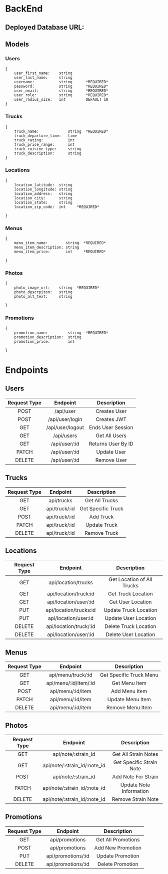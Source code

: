 # BackEnd

## Deployed Database URL:
<!-- ### https://medcabi3.herokuapp.com/ -->

## Models

### Users

```
{
    user_first_name:    string
    user_last_name:     string
    username:           string      *REQUIRED*
    password:           string      *REQUIRED*
    user_email:         string      *REQUIRED*
    user_role:          string      *REQUIRED*
    user_radius_size:   int         DEFAULT 10
}
```
### Trucks

```
{
    truck_name:             string  *REQUIRED*
    truck_departure_time:   time
    truck_rating:           int
    truck_price_range:      int
    truck_cuisine_type:     string
    truck_description:      string
}
```

### Locations

```
{
    location_latitude:  string
    location_longitude: string
    location_address:   string
    location_city:      string
    location_state:     string
    location_zip_code:  int     *REQUIRED*

}
```
### Menus

```
{
    menu_item_name:        string  *REQUIRED*
    menu_item_description: string
    menu_item_price:       int     *REQUIRED*

}
```
### Photos

```
{
    photo_image_url:    string  *REQUIRED*
    photo_descrpiton:   string
    photo_alt_text:     string

}
```
### Promotions

```
{
    promotion_name:         string  *REQUIRED*
    promotion_description:  string
    promotion_price:        int

}
```

# Endpoints

## Users

| Request Type | Endpoint                       | Description             |
|:------------:|:------------------------------:|:-----------------------:|
| POST         | /api/user                      | Creates User            |
| POST         | /api/user/login                | Creates JWT             |
| GET          | /api/user/logout               | Ends User Session       |
| GET          | /api/users                     | Get All Users           |
| GET          | /api/user/:id                  | Returns User By ID      |
| PATCH        | /api/user/:id                  | Update User             |
| DELETE       | /api/user/:id                  | Remove User             |

## Trucks
| Request Type | Endpoint                       | Description             |
|:------------:|:------------------------------:|:-----------------------:|
| GET          | api/trucks                     | Get All Trucks          |
| GET          | api/truck/:id                  | Get Specific Truck      |
| POST         | api/truck/:id                  | Add Truck               |
| PATCH        | api/truck/:id                  | Update Truck            |
| DELETE       | api/truck/:id                  | Remove Truck            |

## Locations
| Request Type | Endpoint                           | Description                    |
|:------------:|:----------------------------------:|:------------------------------:|
| GET          | api/location/trucks                | Get Location of All Trucks     |
| GET          | api/location/truck:id              | Get Truck Location             |
| GET          | api/location/user/:id              | Get User Location              |
| PUT          | api/location/trucks:id             | Update Truck Location          |
| PUT          | api/location/user:id               | Update User Location           |
| DELETE       | api/location/truck/:id             | Delete Truck Location          |
| DELETE       | api/location/user/:id              | Delete User Location           |

## Menus
| Request Type | Endpoint                       | Description             |
|:------------:|:------------------------------:|:-----------------------:|
| GET          | api/menu/truck/:id             | Get Specific Truck Menu |
| GET          | api/menu/:id/item/:id          | Get Menu Item           |
| POST         | api/menu/:id/item              | Add Menu Item           |
| PATCH        | api/menu/:id/item              | Update Menu Item        |
| DELETE       | api/menu/:id/item              | Remove Menu Item        |

## Photos
| Request Type | Endpoint                       | Description             |
|:------------:|:------------------------------:|:-----------------------:|
| GET          | api/note/:strain_id            | Get All Strain Notes     |
| GET          | api/note/:strain_id/:note_id   | Get Specific Strain Note |
| POST         | api/note/:strain_id            | Add Note For Strain      |
| PATCH        | api/note/:strain_id/:note_id   | Update Note Information  |
| DELETE       | api/note/:strain_id/:note_id   | Remove Strain Note       |

## Promotions
| Request Type | Endpoint                       | Description             |
|:------------:|:------------------------------:|:-----------------------:|
| GET          | api/promotions                 | Get All Promotions      |
| POST         | api/promotions                 | Add New Promotion       |
| PUT          | api/promotions/:id             | Update Promotion        |
| DELETE       | api/promotions/:id             | Delete Promotion        |
